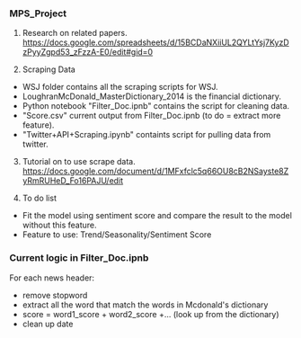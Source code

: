 ### MPS_Project
1) Research on related papers. <br />
https://docs.google.com/spreadsheets/d/15BCDaNXiiUL2QYLtYsj7KyzDzPyyZgpd53_zFzzA-E0/edit#gid=0 <br />

2) Scraping Data <br />
- WSJ folder contains all the scraping scripts for WSJ. <br />
- LoughranMcDonald_MasterDictionary_2014 is the financial dictionary. <br />
- Python notebook "Filter_Doc.ipnb" contains the script for cleaning data. <br />
- "Score.csv" current output from Filter_Doc.ipnb (to do = extract more feature). <br />
- "Twitter+API+Scraping.ipynb" containts script for pulling data from twitter.

3) Tutorial on to use scrape data. <br />
https://docs.google.com/document/d/1MFxfclc5q66OU8cB2NSayste8ZyRmRUHeD_Fo16PAJU/edit <br />

4) To do list <br />
- Fit the model using sentiment score and compare the result to the model without this feature. <br />
- Feature to use: Trend/Seasonality/Sentiment Score <br />

### Current logic in Filter_Doc.ipnb
For each news header: <br />
- remove stopword <br />
- extract all the word that match the words in Mcdonald's dictionary <br />
- score = word1_score + word2_score +... (look up from the dictionary) <br />
- clean up date <br />
